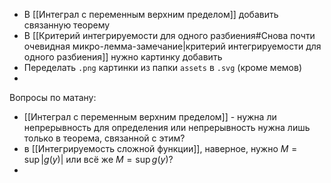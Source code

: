 - В [[Интеграл с переменным верхним пределом]] добавить связанную теорему
- В [[Критерий интегрируемости для одного разбиения#Снова почти очевидная микро-лемма-замечание|критерий интегрируемости для одного разбиения]] нужно картинку добавить 
- Переделать `.png` картинки из папки `assets` в `.svg` (кроме мемов)
- 

Вопросы по матану:
- [[Интеграл с переменным верхним пределом]] - нужна ли непрерывность для определения или непрерывность нужна лишь только в теорема, связанной с этим?
- в [[Интегрируемость сложной функции]], наверное, нужно $M = \sup |g(y)|$ или всё же $M = \sup g(y)$?
- 